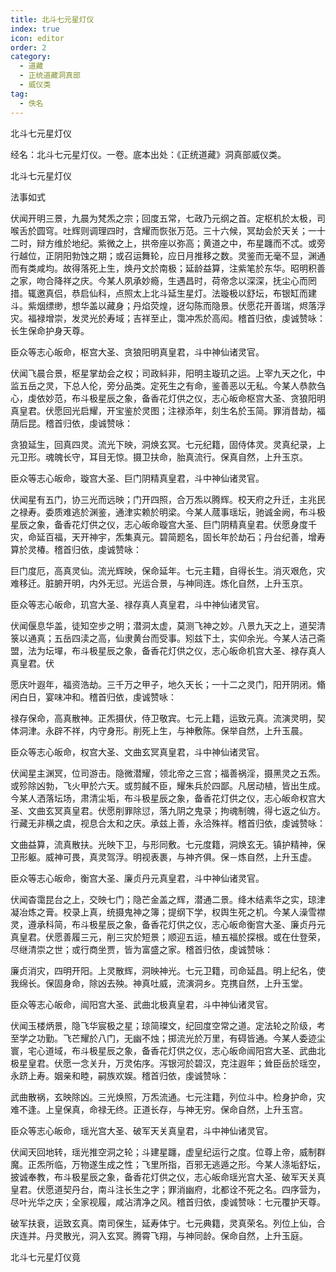 ```yaml
---
title: 北斗七元星灯仪
index: true
icon: editor
order: 2
category:
  - 道藏
  - 正统道藏洞真部
  - 威仪类
tag:
  - 佚名
---
```


北斗七元星灯仪  

经名：北斗七元星灯仪。一卷。底本出处：《正统道藏》洞真部威仪类。  

北斗七元星灯仪  

法事如式  

伏闻开明三景，九晨为梵炁之宗；回度五常，七政乃元纲之首。定枢机於太极，司喉舌於圆穹。吐辉则调理四时，含耀而恢张万范。三十六候，冥劫会於天关；一十二时，辩方维於地纪。紫微之上，拱帝座以弥高；黄道之中，布星躔而不忒。或旁行越位，正阴阳勃蚀之期；或召运舞轮，应日月推移之数。灵鉴而无毫不显，渊通而有类咸均。故得落死上生，焕丹文於南极；延龄益算，注紫笔於东华。昭明积善之家，吻合降祥之庆。今某人夙承妙瘾，生遇昌时，荷帝念以深深，抚尘心而罔措。辄邀真侣，恭启仙科，点照太上北斗延生星灯。法璇极以舒坛，布银缸而建斗。紫烟缥缈，想华盖以藏身；丹焰荧煌，迓勾陈而隐景。伏愿花开善瑞，烬落浮灾。福禄增崇，发灵光於寿域；吉祥至止，霭冲炁於高闳。稽首归依，虔诚赞咏：长生保命护身天尊。  

臣众等志心皈命，枢宫大圣、贪狼阳明真皇君，斗中神仙诸灵官。  

伏闻飞晨合景，枢星掌劫会之权；司政紏非，阳明主璇玑之运。上宰九天之化，中监五岳之灵，下总人伦，旁分品类。定死生之有命，鉴善恶以无私。今某人恭款刍心，虔依妙范，布斗极星辰之象，备香花灯供之仪，志心皈命枢宫大圣、贪狼阳明真皇君。伏愿回光启耀，开宝鉴於灵图；注禄添年，刻生名於玉简。罪消昔劫，福荫后昆。稽首归依，虔诚赞咏：  

贪狼延生，回真四灵。流光下映，洞焕玄冥。七元纪籍，固侍体灵。灵真纪录，上元卫形。魂魄长守，耳目无惊。摄卫扶命，胎真流行。保真自然，上升玉京。  

臣众等志心皈命，璇宫大圣、巨门阴精真皇君，斗中神仙诸灵官。  

伏闻星有五门，协三光而远映；门开四照，合万炁以腾辉。校天府之升迁，主兆民之禄寿。委质难逃於渊鉴，通津实赖於明梁。今某人蒇事瑶坛，驰诚金阙，布斗极星辰之象，备香花灯供之仪，志心皈命璇宫大圣、巨门阴精真皇君。伏愿身度千灾，命延百福，天开神宇，炁集真元。碧简题名，固长年於劫石；丹台纪善，增寿算於灵椿。稽首归依，虔诚赞咏：  

巨门度厄，高真灵仙。流光辉映，保命延年。七元主籍，自得长生。消灭艰危，灾难移迁。脏腑开明，内外无愆。光运合景，与神同连。炼化自然，上升玉京。  

臣众等志心皈命，玑宫大圣、禄存真人真皇君，斗中神仙诸灵官。  

伏闻偃息华盖，徒知空步之明；潜洞太虚，莫测飞神之妙。八景九天之上，道契清箓以通真；五岳四渎之高，仙隶黄台而受事。矧兹下土，实仰余光。今某人洁己斋盟，法为坛墠，布斗极星辰之象，备香花灯供之仪，志心皈命机宫大圣、禄存真人真皇君。伏  

愿庆叶遐年，福资浩劫。三千万之甲子，地久天长；一十二之灵门，阳开阴闭。翛闲白日，宴味冲和。稽首归依，虔诚赞咏：  

禄存保命，高真散神。正炁摄伏，侍卫敬宾。七元上籍，运致元真。流演灵明，契体洞津。永辟不祥，内守身形。削死上生，与神敷陈。保举自然，上升玉晨。  

臣众等志心皈命，权宫大圣、文曲玄冥真皇君，斗中神仙诸灵官。  

伏闻星主渊冥，位司游击。隐微潜耀，领北帝之三宫；福善祸淫，摄黑灵之五炁。或殄除凶勃，飞火甲於六天。或剪馘不臣，耀朱兵於四鄙。凡居动植，皆出生成。今某人洒落坛场，肃清尘垢，布斗极星辰之象，备香花灯供之仪，志心皈命权宫大圣、文曲玄冥真皇君。伏愿削罪除愆，落九阴之鬼录；拘魂制魄，得七返之仙方。行藏无非横之虞，视息合太和之庆。承兹上善，永洽殊祥。稽首归依，虔诚赞咏：  

文曲益算，流真散扶。光映下卫，与形同敷。七元度籍，洞焕玄无。镇护精神，保卫形躯。威神可畏，真灵驾浮。明视表裹，与神齐俱。保－炼自然，上升玉虚。  

臣众等志心皈命，衡宫大圣、廉贞丹元真皇君，斗中神仙诸灵官。  

伏闻杳霭昆台之上，交映七门；隐芒金盖之辉，潜通二景。绛木结素华之实，琼津凝冶炼之膏。校录上真，统摄鬼神之簿；提纲下学，权舆生死之机。今某人澡雪襟灵，遵承科简，布斗极星辰之象，备香花灯供之仪，志心皈命衡宫大圣、廉贞丹元真皇君。伏愿善履三元，削三灾於短景；顺迎五运，植五福於探根。或在仕登荣，尽继清崇之世；或行商坐贾，皆为富盛之家。稽首归依，虔诚赞咏：  

廉贞消灾，四明开阳。上灵散辉，洞映神光。七元卫籍，司命延昌。明上纪名，使我绵长。保固身命，除凶去殃。神真吐威，流演洞乡。克携自然，上升玉堂。  

臣众等志心皈命，闿阳宫大圣、武曲北极真皇君，斗中神仙诸灵官。  

伏闻玉楼炳景，隐飞华宸极之星；琼简璨文，纪回度空常之道。定法轮之阶级，考至学之功勤。飞芒耀於八门，无幽不烛；掷流光於万里，有碍皆通。今某人委迹尘寰，宅心道域，布斗极星辰之象，备香花灯供之仪，志心皈命闿阳宫大圣、武曲北极星皇君。伏愿一念关升，万灵佑序。泻银河於碧汉，克注遐年；耸臣岳於瑶空，永跻上寿。姻亲和睦，嗣族欢娱。稽首归依，虔诚赞咏：  

武曲散祸，玄映除凶。三光焕照，万炁流通。七元注籍，列位斗中。检身护命，灾难不逢。上皇保真，命禄无终。正道长存，与神无穷。保命自然，上升玉宫。  

臣众等志心皈命，瑶光宫大圣、破军天关真皇君，斗中神仙诸灵官。  

伏闻天回地转，瑶光推空洞之轮；斗建星躔，虚皇纪运行之度。位尊上帝，威制群魔。正炁所临，万物遂生成之性；飞里所指，百邪无逃遁之形。今某人涤垢舒坛，披诚奉教，布斗极星辰之象，备香花灯供之仪，志心皈命瑶光宫大圣、破军天关真皇君。伏愿道契丹台，南斗注长生之字；罪消幽府，北都诠不死之名。四序营为，尽叶光华之庆；全家视履，咸沾清净之风。稽首归依，虔诚赞咏：七元覆护天尊。  

破军扶衰，运致玄真。南司保生，延寿体宁。七元典籍，灵真荣名。列位上仙，合庆连并。丹灵散光，洞入玄冥。腾霄飞翔，与神同龄。保命自然，上升玉庭。  

北斗七元星灯仪竟  
